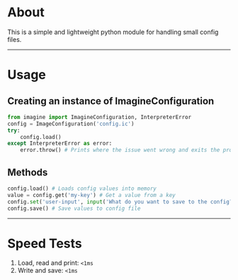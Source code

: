 # About
This is a simple and lightweight python module for handling small config files.
***
# Usage
## Creating an instance of ImagineConfiguration
```py
from imagine import ImagineConfiguration, InterpreterError
config = ImageConfiguration('config.ic')
try: 
    config.load()
except InterpreterError as error:
    error.throw() # Prints where the issue went wrong and exits the program
```
## Methods
```py
config.load() # Loads config values into memory
value = config.get('my-key') # Get a value from a key
config.set('user-input', input('What do you want to save to the config?'))
config.save() # Save values to config file
```
***
# Speed Tests
1. Load, read and print: `<1ms`
2. Write and save: `<1ms`
